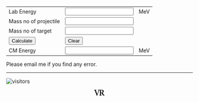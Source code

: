 <form Name="calc">
<table id="calc">
<tr>
<td colspan=1>Lab Energy</td>
<td colspan=1><input id="btn" name="displayLabEnergy" onkeypress="return event.charCode >= 42 && event.charCode <= 57" type="text"></td>
<td colspan=1>MeV</td>
</tr>
<tr>
<td colspan=1>Mass no of projectile</td>
<td colspan=1><input id="btn" name="displayAproj" onkeypress="return event.charCode >= 42 && event.charCode <= 57" type="text"></td>
</tr>
<tr>
<td colspan=1>Mass no of target</td>
<td colspan=1><input id="btn" name="displayAtarget" onkeypress="return event.charCode >= 42 && event.charCode <= 57" type="text"></td>
</tr>
<tr>
<td colspan=1><input id="btn" type=button value="Calculate" OnClick="calc.displayCMEnergy.value = (1.0*calc.displayLabEnergy.value*calc.displayAtarget.value/(1.0*calc.displayAproj.value+1.0*calc.displayAtarget.value)).toPrecision(6)"></td>
<td colspan=2><input id="btn" type=button value="Clear" OnClick="calc.displayLabEnergy.value=' ',calc.displayAproj.value=' ',calc.displayAtarget.value=' ', calc.displayCMEnergy.value=' '"></td>
</tr>
<tr>
<td colspan=1>CM Energy</td>
<td colspan=1><input id="btn" name="displayCMEnergy" onkeypress="return event.charCode >= 42 && event.charCode <= 57" type="text"></td>
<td colspan=1>MeV</td>
</tr>
</table>
</form>

Please email me if you find any error.

---
![visitors](https://visitor-badge.glitch.me/badge?page_id=rangavirender.site.labtocmcal)

<p align="center">
<img src="logo_v1.png" width="30">
</p>
